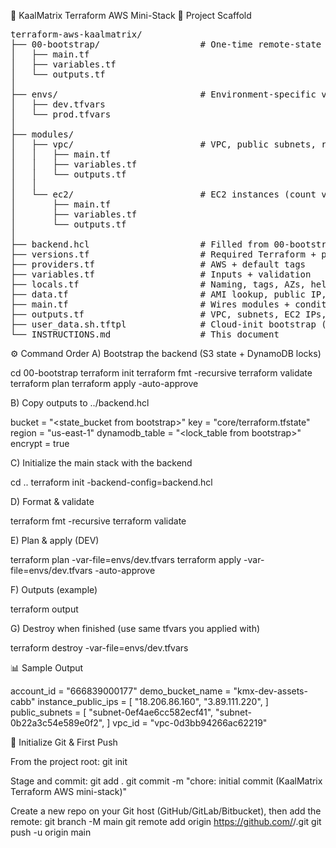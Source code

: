🧩 KaalMatrix Terraform AWS Mini-Stack
📁 Project Scaffold
<pre>
terraform-aws-kaalmatrix/
├── 00-bootstrap/                   # One-time remote-state setup (S3 + DynamoDB)
│   ├── main.tf
│   ├── variables.tf
│   └── outputs.tf
│
├── envs/                           # Environment-specific variables (no workspaces needed)
│   ├── dev.tfvars
│   └── prod.tfvars
│
├── modules/
│   ├── vpc/                        # VPC, public subnets, route tables, SG
│   │   ├── main.tf
│   │   ├── variables.tf
│   │   └── outputs.tf
│   │
│   └── ec2/                        # EC2 instances (count via names), user_data
│       ├── main.tf
│       ├── variables.tf
│       └── outputs.tf
│
├── backend.hcl                     # Filled from 00-bootstrap outputs
├── versions.tf                     # Required Terraform + providers + backend type
├── providers.tf                    # AWS + default tags
├── variables.tf                    # Inputs + validation
├── locals.tf                       # Naming, tags, AZs, helpers
├── data.tf                         # AMI lookup, public IP, identity, AZs
├── main.tf                         # Wires modules + conditional S3 demo bucket
├── outputs.tf                      # VPC, subnets, EC2 IPs, optional bucket
├── user_data.sh.tftpl              # Cloud-init bootstrap (Nginx banner)
└── INSTRUCTIONS.md                 # This document
</pre>

⚙️ Command Order
A) Bootstrap the backend (S3 state + DynamoDB locks)

cd 00-bootstrap
terraform init
terraform fmt -recursive
terraform validate
terraform plan
terraform apply -auto-approve

B) Copy outputs to ../backend.hcl

bucket = "<state_bucket from bootstrap>"
key = "core/terraform.tfstate"
region = "us-east-1"
dynamodb_table = "<lock_table from bootstrap>"
encrypt = true

C) Initialize the main stack with the backend

cd ..
terraform init -backend-config=backend.hcl

D) Format & validate

terraform fmt -recursive
terraform validate

E) Plan & apply (DEV)

terraform plan -var-file=envs/dev.tfvars
terraform apply -var-file=envs/dev.tfvars -auto-approve

F) Outputs (example)

terraform output

G) Destroy when finished (use same tfvars you applied with)

terraform destroy -var-file=envs/dev.tfvars

📊 Sample Output

account_id = "666839000177"
demo_bucket_name = "kmx-dev-assets-cabb"
instance_public_ips = [
"18.206.86.160",
"3.89.111.220",
]
public_subnets = [
"subnet-0ef4ae6cc582ecf41",
"subnet-0b22a3c54e589e0f2",
]
vpc_id = "vpc-0d3bb94266ac62219"

🧠 Initialize Git & First Push

From the project root:
git init

Stage and commit:
git add .
git commit -m "chore: initial commit (KaalMatrix Terraform AWS mini-stack)"

Create a new repo on your Git host (GitHub/GitLab/Bitbucket), then add the remote:
git branch -M main
git remote add origin https://github.com/<your-user>/<your-repo>.git
git push -u origin main
